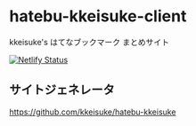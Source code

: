 # hatebu-kkeisuke-client

kkeisuke's はてなブックマーク まとめサイト

[![Netlify Status](https://api.netlify.com/api/v1/badges/bec5d8e8-300d-4cd4-aa22-82c6162f519a/deploy-status)](https://app.netlify.com/sites/hatebu-kkeisuke/deploys)

## サイトジェネレータ

https://github.com/kkeisuke/hatebu-kkeisuke
